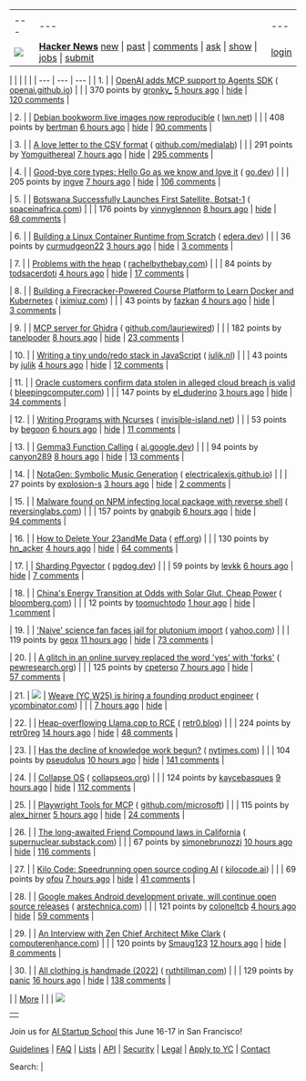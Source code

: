 |     |     |     |
| --- | --- | --- |
| |     |     |     |
| --- | --- | --- |
| [![](https://news.ycombinator.com/y18.svg)](https://news.ycombinator.com/) | **[Hacker News](https://news.ycombinator.com/news)** [new](https://news.ycombinator.com/newest) \| [past](https://news.ycombinator.com/front) \| [comments](https://news.ycombinator.com/newcomments) \| [ask](https://news.ycombinator.com/ask) \| [show](https://news.ycombinator.com/show) \| [jobs](https://news.ycombinator.com/jobs) \| [submit](https://news.ycombinator.com/submit) | [login](https://news.ycombinator.com/login?goto=news) | |

| |     |     |     |
| --- | --- | --- |
| 1. |  | [OpenAI adds MCP support to Agents SDK](https://openai.github.io/openai-agents-python/mcp/) ( [openai.github.io](https://news.ycombinator.com/from?site=openai.github.io)) |
|  | 370 points by [gronky\_](https://news.ycombinator.com/user?id=gronky_) [5 hours ago](https://news.ycombinator.com/item?id=43485566) \| [hide](https://news.ycombinator.com/hide?id=43485566&goto=news) \| [120 comments](https://news.ycombinator.com/item?id=43485566) |

| 2. |  | [Debian bookworm live images now reproducible](https://lwn.net/Articles/1015402/) ( [lwn.net](https://news.ycombinator.com/from?site=lwn.net)) |
|  | 408 points by [bertman](https://news.ycombinator.com/user?id=bertman) [6 hours ago](https://news.ycombinator.com/item?id=43484520) \| [hide](https://news.ycombinator.com/hide?id=43484520&goto=news) \| [90 comments](https://news.ycombinator.com/item?id=43484520) |

| 3. |  | [A love letter to the CSV format](https://github.com/medialab/xan/blob/master/docs/LOVE_LETTER.md) ( [github.com/medialab](https://news.ycombinator.com/from?site=github.com/medialab)) |
|  | 291 points by [Yomguithereal](https://news.ycombinator.com/user?id=Yomguithereal) [7 hours ago](https://news.ycombinator.com/item?id=43484382) \| [hide](https://news.ycombinator.com/hide?id=43484382&goto=news) \| [295 comments](https://news.ycombinator.com/item?id=43484382) |

| 4. |  | [Good-bye core types; Hello Go as we know and love it](https://go.dev/blog/coretypes) ( [go.dev](https://news.ycombinator.com/from?site=go.dev)) |
|  | 205 points by [ingve](https://news.ycombinator.com/user?id=ingve) [7 hours ago](https://news.ycombinator.com/item?id=43483842) \| [hide](https://news.ycombinator.com/hide?id=43483842&goto=news) \| [106 comments](https://news.ycombinator.com/item?id=43483842) |

| 5. |  | [Botswana Successfully Launches First Satellite, Botsat-1](https://spaceinafrica.com/2025/03/15/botswana-successfully-launches-first-satellite-botsat-1/) ( [spaceinafrica.com](https://news.ycombinator.com/from?site=spaceinafrica.com)) |
|  | 176 points by [vinnyglennon](https://news.ycombinator.com/user?id=vinnyglennon) [8 hours ago](https://news.ycombinator.com/item?id=43483660) \| [hide](https://news.ycombinator.com/hide?id=43483660&goto=news) \| [68 comments](https://news.ycombinator.com/item?id=43483660) |

| 6. |  | [Building a Linux Container Runtime from Scratch](https://edera.dev/stories/styrolite) ( [edera.dev](https://news.ycombinator.com/from?site=edera.dev)) |
|  | 36 points by [curmudgeon22](https://news.ycombinator.com/user?id=curmudgeon22) [3 hours ago](https://news.ycombinator.com/item?id=43486997) \| [hide](https://news.ycombinator.com/hide?id=43486997&goto=news) \| [3 comments](https://news.ycombinator.com/item?id=43486997) |

| 7. |  | [Problems with the heap](https://rachelbythebay.com/w/2025/03/26/atop/) ( [rachelbythebay.com](https://news.ycombinator.com/from?site=rachelbythebay.com)) |
|  | 84 points by [todsacerdoti](https://news.ycombinator.com/user?id=todsacerdoti) [4 hours ago](https://news.ycombinator.com/item?id=43485980) \| [hide](https://news.ycombinator.com/hide?id=43485980&goto=news) \| [17 comments](https://news.ycombinator.com/item?id=43485980) |

| 8. |  | [Building a Firecracker-Powered Course Platform to Learn Docker and Kubernetes](https://iximiuz.com/en/posts/iximiuz-labs-story/) ( [iximiuz.com](https://news.ycombinator.com/from?site=iximiuz.com)) |
|  | 43 points by [fazkan](https://news.ycombinator.com/user?id=fazkan) [4 hours ago](https://news.ycombinator.com/item?id=43486647) \| [hide](https://news.ycombinator.com/hide?id=43486647&goto=news) \| [3 comments](https://news.ycombinator.com/item?id=43486647) |

| 9. |  | [MCP server for Ghidra](https://github.com/LaurieWired/GhidraMCP) ( [github.com/lauriewired](https://news.ycombinator.com/from?site=github.com/lauriewired)) |
|  | 182 points by [tanelpoder](https://news.ycombinator.com/user?id=tanelpoder) [8 hours ago](https://news.ycombinator.com/item?id=43474490) \| [hide](https://news.ycombinator.com/hide?id=43474490&goto=news) \| [23 comments](https://news.ycombinator.com/item?id=43474490) |

| 10. |  | [Writing a tiny undo/redo stack in JavaScript](https://blog.julik.nl/2025/03/a-tiny-undo-stack) ( [julik.nl](https://news.ycombinator.com/from?site=julik.nl)) |
|  | 43 points by [julik](https://news.ycombinator.com/user?id=julik) [4 hours ago](https://news.ycombinator.com/item?id=43458738) \| [hide](https://news.ycombinator.com/hide?id=43458738&goto=news) \| [12 comments](https://news.ycombinator.com/item?id=43458738) |

| 11. |  | [Oracle customers confirm data stolen in alleged cloud breach is valid](https://www.bleepingcomputer.com/news/security/oracle-customers-confirm-data-stolen-in-alleged-cloud-breach-is-valid/) ( [bleepingcomputer.com](https://news.ycombinator.com/from?site=bleepingcomputer.com)) |
|  | 147 points by [el\_duderino](https://news.ycombinator.com/user?id=el_duderino) [3 hours ago](https://news.ycombinator.com/item?id=43486945) \| [hide](https://news.ycombinator.com/hide?id=43486945&goto=news) \| [34 comments](https://news.ycombinator.com/item?id=43486945) |

| 12. |  | [Writing Programs with Ncurses](https://invisible-island.net/ncurses/ncurses-intro.html) ( [invisible-island.net](https://news.ycombinator.com/from?site=invisible-island.net)) |
|  | 53 points by [begoon](https://news.ycombinator.com/user?id=begoon) [6 hours ago](https://news.ycombinator.com/item?id=43452789) \| [hide](https://news.ycombinator.com/hide?id=43452789&goto=news) \| [11 comments](https://news.ycombinator.com/item?id=43452789) |

| 13. |  | [Gemma3 Function Calling](https://ai.google.dev/gemma/docs/capabilities/function-calling) ( [ai.google.dev](https://news.ycombinator.com/from?site=ai.google.dev)) |
|  | 94 points by [canyon289](https://news.ycombinator.com/user?id=canyon289) [8 hours ago](https://news.ycombinator.com/item?id=43451406) \| [hide](https://news.ycombinator.com/hide?id=43451406&goto=news) \| [13 comments](https://news.ycombinator.com/item?id=43451406) |

| 14. |  | [NotaGen: Symbolic Music Generation](https://electricalexis.github.io/notagen-demo/) ( [electricalexis.github.io](https://news.ycombinator.com/from?site=electricalexis.github.io)) |
|  | 27 points by [explosion-s](https://news.ycombinator.com/user?id=explosion-s) [3 hours ago](https://news.ycombinator.com/item?id=43452990) \| [hide](https://news.ycombinator.com/hide?id=43452990&goto=news) \| [2 comments](https://news.ycombinator.com/item?id=43452990) |

| 15. |  | [Malware found on NPM infecting local package with reverse shell](https://www.reversinglabs.com/blog/malicious-npm-patch-delivers-reverse-shell) ( [reversinglabs.com](https://news.ycombinator.com/from?site=reversinglabs.com)) |
|  | 157 points by [gnabgib](https://news.ycombinator.com/user?id=gnabgib) [6 hours ago](https://news.ycombinator.com/item?id=43484845) \| [hide](https://news.ycombinator.com/hide?id=43484845&goto=news) \| [94 comments](https://news.ycombinator.com/item?id=43484845) |

| 16. |  | [How to Delete Your 23andMe Data](https://www.eff.org/deeplinks/2025/03/how-delete-your-23andme-data) ( [eff.org](https://news.ycombinator.com/from?site=eff.org)) |
|  | 130 points by [hn\_acker](https://news.ycombinator.com/user?id=hn_acker) [4 hours ago](https://news.ycombinator.com/item?id=43486236) \| [hide](https://news.ycombinator.com/hide?id=43486236&goto=news) \| [64 comments](https://news.ycombinator.com/item?id=43486236) |

| 17. |  | [Sharding Pgvector](https://pgdog.dev/blog/sharding-pgvector) ( [pgdog.dev](https://news.ycombinator.com/from?site=pgdog.dev)) |
|  | 59 points by [levkk](https://news.ycombinator.com/user?id=levkk) [6 hours ago](https://news.ycombinator.com/item?id=43484399) \| [hide](https://news.ycombinator.com/hide?id=43484399&goto=news) \| [7 comments](https://news.ycombinator.com/item?id=43484399) |

| 18. |  | [China's Energy Transition at Odds with Solar Glut, Cheap Power](https://www.bloomberg.com/news/articles/2025-03-24/china-s-energy-transition-at-odds-with-solar-glut-cheap-power) ( [bloomberg.com](https://news.ycombinator.com/from?site=bloomberg.com)) |
|  | 12 points by [toomuchtodo](https://news.ycombinator.com/user?id=toomuchtodo) [1 hour ago](https://news.ycombinator.com/item?id=43464923) \| [hide](https://news.ycombinator.com/hide?id=43464923&goto=news) \| [1 comment](https://news.ycombinator.com/item?id=43464923) |

| 19. |  | ['Naive' science fan faces jail for plutonium import](https://au.news.yahoo.com/naive-science-fan-faces-jail-053025281.html) ( [yahoo.com](https://news.ycombinator.com/from?site=yahoo.com)) |
|  | 119 points by [geox](https://news.ycombinator.com/user?id=geox) [11 hours ago](https://news.ycombinator.com/item?id=43449645) \| [hide](https://news.ycombinator.com/hide?id=43449645&goto=news) \| [73 comments](https://news.ycombinator.com/item?id=43449645) |

| 20. |  | [A glitch in an online survey replaced the word 'yes' with 'forks'](https://www.pewresearch.org/decoded/2025/03/21/how-a-glitch-in-an-online-survey-replaced-the-word-yes-with-forks/) ( [pewresearch.org](https://news.ycombinator.com/from?site=pewresearch.org)) |
|  | 125 points by [cpeterso](https://news.ycombinator.com/user?id=cpeterso) [7 hours ago](https://news.ycombinator.com/item?id=43441880) \| [hide](https://news.ycombinator.com/hide?id=43441880&goto=news) \| [57 comments](https://news.ycombinator.com/item?id=43441880) |

| 21. | ![](https://news.ycombinator.com/s.gif) | [Weave (YC W25) is hiring a founding product engineer](https://www.ycombinator.com/companies/weave-3/jobs/E0LFOgu-founding-product-engineer) ( [ycombinator.com](https://news.ycombinator.com/from?site=ycombinator.com)) |
|  | [7 hours ago](https://news.ycombinator.com/item?id=43484283) \| [hide](https://news.ycombinator.com/hide?id=43484283&goto=news) |

| 22. |  | [Heap-overflowing Llama.cpp to RCE](https://retr0.blog/blog/llama-rpc-rce) ( [retr0.blog](https://news.ycombinator.com/from?site=retr0.blog)) |
|  | 224 points by [retr0reg](https://news.ycombinator.com/user?id=retr0reg) [14 hours ago](https://news.ycombinator.com/item?id=43451935) \| [hide](https://news.ycombinator.com/hide?id=43451935&goto=news) \| [48 comments](https://news.ycombinator.com/item?id=43451935) |

| 23. |  | [Has the decline of knowledge work begun?](https://www.nytimes.com/2025/03/25/business/economy/white-collar-layoffs.html) ( [nytimes.com](https://news.ycombinator.com/from?site=nytimes.com)) |
|  | 104 points by [pseudolus](https://news.ycombinator.com/user?id=pseudolus) [10 hours ago](https://news.ycombinator.com/item?id=43473495) \| [hide](https://news.ycombinator.com/hide?id=43473495&goto=news) \| [141 comments](https://news.ycombinator.com/item?id=43473495) |

| 24. |  | [Collapse OS](http://collapseos.org/) ( [collapseos.org](https://news.ycombinator.com/from?site=collapseos.org)) |
|  | 124 points by [kaycebasques](https://news.ycombinator.com/user?id=kaycebasques) [9 hours ago](https://news.ycombinator.com/item?id=43482705) \| [hide](https://news.ycombinator.com/hide?id=43482705&goto=news) \| [112 comments](https://news.ycombinator.com/item?id=43482705) |

| 25. |  | [Playwright Tools for MCP](https://github.com/microsoft/playwright-mcp) ( [github.com/microsoft](https://news.ycombinator.com/from?site=github.com/microsoft)) |
|  | 115 points by [alex\_hirner](https://news.ycombinator.com/user?id=alex_hirner) [5 hours ago](https://news.ycombinator.com/item?id=43485740) \| [hide](https://news.ycombinator.com/hide?id=43485740&goto=news) \| [24 comments](https://news.ycombinator.com/item?id=43485740) |

| 26. |  | [The long-awaited Friend Compound laws in California](https://supernuclear.substack.com/p/the-long-awaited-friend-compound) ( [supernuclear.substack.com](https://news.ycombinator.com/from?site=supernuclear.substack.com)) |
|  | 67 points by [simonebrunozzi](https://news.ycombinator.com/user?id=simonebrunozzi) [10 hours ago](https://news.ycombinator.com/item?id=43482005) \| [hide](https://news.ycombinator.com/hide?id=43482005&goto=news) \| [116 comments](https://news.ycombinator.com/item?id=43482005) |

| 27. |  | [Kilo Code: Speedrunning open source coding AI](https://blog.kilocode.ai/p/kilo-code-speedrunning-open-source-coding-ai) ( [kilocode.ai](https://news.ycombinator.com/from?site=kilocode.ai)) |
|  | 69 points by [ofou](https://news.ycombinator.com/user?id=ofou) [7 hours ago](https://news.ycombinator.com/item?id=43483802) \| [hide](https://news.ycombinator.com/hide?id=43483802&goto=news) \| [41 comments](https://news.ycombinator.com/item?id=43483802) |

| 28. |  | [Google makes Android development private, will continue open source releases](https://arstechnica.com/gadgets/2025/03/google-makes-android-development-private-will-continue-open-source-releases/) ( [arstechnica.com](https://news.ycombinator.com/from?site=arstechnica.com)) |
|  | 121 points by [coloneltcb](https://news.ycombinator.com/user?id=coloneltcb) [4 hours ago](https://news.ycombinator.com/item?id=43485950) \| [hide](https://news.ycombinator.com/hide?id=43485950&goto=news) \| [59 comments](https://news.ycombinator.com/item?id=43485950) |

| 29. |  | [An Interview with Zen Chief Architect Mike Clark](https://www.computerenhance.com/p/an-interview-with-zen-chief-architect) ( [computerenhance.com](https://news.ycombinator.com/from?site=computerenhance.com)) |
|  | 120 points by [Smaug123](https://news.ycombinator.com/user?id=Smaug123) [12 hours ago](https://news.ycombinator.com/item?id=43464362) \| [hide](https://news.ycombinator.com/hide?id=43464362&goto=news) \| [8 comments](https://news.ycombinator.com/item?id=43464362) |

| 30. |  | [All clothing is handmade (2022)](https://ruthtillman.com/post/all-clothing-is-handmade/) ( [ruthtillman.com](https://news.ycombinator.com/from?site=ruthtillman.com)) |
|  | 129 points by [panic](https://news.ycombinator.com/user?id=panic) [16 hours ago](https://news.ycombinator.com/item?id=43450515) \| [hide](https://news.ycombinator.com/hide?id=43450515&goto=news) \| [138 comments](https://news.ycombinator.com/item?id=43450515) |

|  | [More](https://news.ycombinator.com/?p=2) | |
| ![](https://news.ycombinator.com/s.gif)

|     |
| --- |
|  |

Join us for [AI Startup School](https://events.ycombinator.com/ai-sus) this June 16-17 in San Francisco!

[Guidelines](https://news.ycombinator.com/newsguidelines.html) \| [FAQ](https://news.ycombinator.com/newsfaq.html) \| [Lists](https://news.ycombinator.com/lists) \| [API](https://github.com/HackerNews/API) \| [Security](https://news.ycombinator.com/security.html) \| [Legal](https://www.ycombinator.com/legal/) \| [Apply to YC](https://www.ycombinator.com/apply/) \| [Contact](mailto:hn@ycombinator.com)

Search: |
